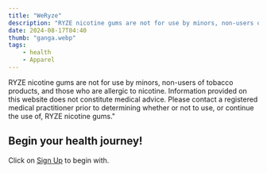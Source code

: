 ```yaml
---
title: "WeRyze"
description: "RYZE nicotine gums are not for use by minors, non-users of tobacco products, and those who are allergic to nicotine. Information provided...."
date: 2024-08-17T04:40
thumb: "ganga.webp"
tags: 
    - health
    - Apparel
---
```


RYZE nicotine gums are not for use by minors, non-users of tobacco products, and those who are allergic to nicotine. Information provided on this website does not constitute medical advice. Please contact a registered medical practitioner prior to determining whether or not to use, or continue the use of, RYZE nicotine gums."

## Begin your health journey!

Click on [Sign Up](https://www.cuelinks.com/campaigns/weryze-affiliate-program#7499 "Sign Up Link") to begin with.